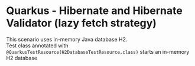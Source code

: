 # Quarkus - Hibernate and Hibernate Validator (lazy fetch strategy)
This scenario uses in-memory Java database H2.  
Test class annotated with `@QuarkusTestResource(H2DatabaseTestResource.class)` starts an in-memory H2 database